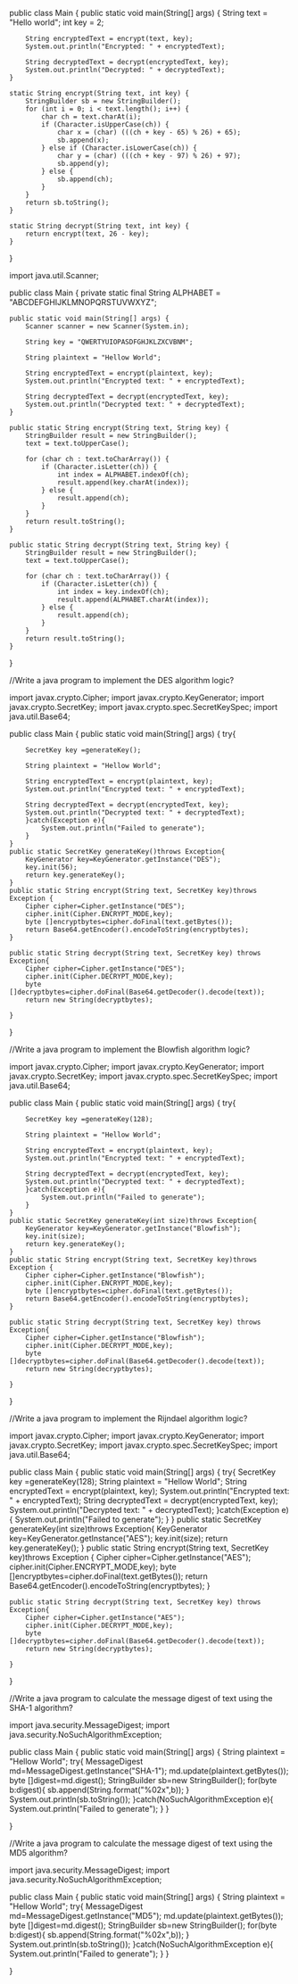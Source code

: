 public class Main
{
    public static void main(String[] args) {
        String text = "Hello world";
        int key = 2;

        String encryptedText = encrypt(text, key);
        System.out.println("Encrypted: " + encryptedText);

        String decryptedText = decrypt(encryptedText, key);
        System.out.println("Decrypted: " + decryptedText);
    }

    static String encrypt(String text, int key) {
        StringBuilder sb = new StringBuilder();
        for (int i = 0; i < text.length(); i++) {
            char ch = text.charAt(i);
            if (Character.isUpperCase(ch)) {
                char x = (char) (((ch + key - 65) % 26) + 65);
                sb.append(x);
            } else if (Character.isLowerCase(ch)) {
                char y = (char) (((ch + key - 97) % 26) + 97);
                sb.append(y);
            } else {
                sb.append(ch);
            }
        }
        return sb.toString();
    }

    static String decrypt(String text, int key) {
        return encrypt(text, 26 - key); 
    }
}

import java.util.Scanner;

public class Main {
    private static final String ALPHABET = "ABCDEFGHIJKLMNOPQRSTUVWXYZ";

    public static void main(String[] args) {
        Scanner scanner = new Scanner(System.in);

        String key = "QWERTYUIOPASDFGHJKLZXCVBNM";

        String plaintext = "Hellow World";

        String encryptedText = encrypt(plaintext, key);
        System.out.println("Encrypted text: " + encryptedText);

        String decryptedText = decrypt(encryptedText, key);
        System.out.println("Decrypted text: " + decryptedText);
    }

    public static String encrypt(String text, String key) {
        StringBuilder result = new StringBuilder();
        text = text.toUpperCase();

        for (char ch : text.toCharArray()) {
            if (Character.isLetter(ch)) {
                int index = ALPHABET.indexOf(ch);
                result.append(key.charAt(index));
            } else {
                result.append(ch); 
            }
        }
        return result.toString();
    }

    public static String decrypt(String text, String key) {
        StringBuilder result = new StringBuilder();
        text = text.toUpperCase();

        for (char ch : text.toCharArray()) {
            if (Character.isLetter(ch)) {
                int index = key.indexOf(ch);
                result.append(ALPHABET.charAt(index));
            } else {
                result.append(ch); 
            }
        }
        return result.toString();
    }

}


//Write a java program to implement the DES algorithm logic?

import javax.crypto.Cipher;
import javax.crypto.KeyGenerator;
import javax.crypto.SecretKey;
import javax.crypto.spec.SecretKeySpec;
import java.util.Base64;

public class Main {
    public static void main(String[] args) {
        try{
            
        SecretKey key =generateKey();

        String plaintext = "Hellow World";

        String encryptedText = encrypt(plaintext, key);
        System.out.println("Encrypted text: " + encryptedText);

        String decryptedText = decrypt(encryptedText, key);
        System.out.println("Decrypted text: " + decryptedText);
        }catch(Exception e){
            System.out.println("Failed to generate");
        }
    }
    public static SecretKey generateKey()throws Exception{
        KeyGenerator key=KeyGenerator.getInstance("DES");
        key.init(56);
        return key.generateKey();
    }
    public static String encrypt(String text, SecretKey key)throws Exception {
        Cipher cipher=Cipher.getInstance("DES");
        cipher.init(Cipher.ENCRYPT_MODE,key);
        byte []encryptbytes=cipher.doFinal(text.getBytes());
        return Base64.getEncoder().encodeToString(encryptbytes);
    }

    public static String decrypt(String text, SecretKey key) throws Exception{
        Cipher cipher=Cipher.getInstance("DES");
        cipher.init(Cipher.DECRYPT_MODE,key);
        byte []decryptbytes=cipher.doFinal(Base64.getDecoder().decode(text));
        return new String(decryptbytes);
        
    }
}



//Write a java program to implement the Blowfish algorithm logic?


import javax.crypto.Cipher;
import javax.crypto.KeyGenerator;
import javax.crypto.SecretKey;
import javax.crypto.spec.SecretKeySpec;
import java.util.Base64;

public class Main {
    public static void main(String[] args) {
        try{
            
        SecretKey key =generateKey(128);

        String plaintext = "Hellow World";

        String encryptedText = encrypt(plaintext, key);
        System.out.println("Encrypted text: " + encryptedText);

        String decryptedText = decrypt(encryptedText, key);
        System.out.println("Decrypted text: " + decryptedText);
        }catch(Exception e){
            System.out.println("Failed to generate");
        }
    }
    public static SecretKey generateKey(int size)throws Exception{
        KeyGenerator key=KeyGenerator.getInstance("Blowfish");
        key.init(size);
        return key.generateKey();
    }
    public static String encrypt(String text, SecretKey key)throws Exception {
        Cipher cipher=Cipher.getInstance("Blowfish");
        cipher.init(Cipher.ENCRYPT_MODE,key);
        byte []encryptbytes=cipher.doFinal(text.getBytes());
        return Base64.getEncoder().encodeToString(encryptbytes);
    }

    public static String decrypt(String text, SecretKey key) throws Exception{
        Cipher cipher=Cipher.getInstance("Blowfish");
        cipher.init(Cipher.DECRYPT_MODE,key);
        byte []decryptbytes=cipher.doFinal(Base64.getDecoder().decode(text));
        return new String(decryptbytes);
        
    }
}


//Write a java program to implement the Rijndael algorithm logic?

import javax.crypto.Cipher;
import javax.crypto.KeyGenerator;
import javax.crypto.SecretKey;
import javax.crypto.spec.SecretKeySpec;
import java.util.Base64;

public class Main {
    public static void main(String[] args) {
        try{
        SecretKey key =generateKey(128);
        String plaintext = "Hellow World";
        String encryptedText = encrypt(plaintext, key);
        System.out.println("Encrypted text: " + encryptedText);
        String decryptedText = decrypt(encryptedText, key);
        System.out.println("Decrypted text: " + decryptedText);
        }catch(Exception e){
            System.out.println("Failed to generate");
        }
    }
    public static SecretKey generateKey(int size)throws Exception{
        KeyGenerator key=KeyGenerator.getInstance("AES");
        key.init(size);
        return key.generateKey();
    }
    public static String encrypt(String text, SecretKey key)throws Exception {
        Cipher cipher=Cipher.getInstance("AES");
        cipher.init(Cipher.ENCRYPT_MODE,key);
        byte []encryptbytes=cipher.doFinal(text.getBytes());
        return Base64.getEncoder().encodeToString(encryptbytes);
    }

    public static String decrypt(String text, SecretKey key) throws Exception{
        Cipher cipher=Cipher.getInstance("AES");
        cipher.init(Cipher.DECRYPT_MODE,key);
        byte []decryptbytes=cipher.doFinal(Base64.getDecoder().decode(text));
        return new String(decryptbytes);
        
    }
}



//Write a java program to calculate the message digest of text using the SHA-1 algorithm?

import java.security.MessageDigest;
import java.security.NoSuchAlgorithmException;

public class Main {
    public static void main(String[] args) {
        String plaintext = "Hellow World";
        try{
            MessageDigest md=MessageDigest.getInstance("SHA-1");
            md.update(plaintext.getBytes());
            byte []digest=md.digest();
            StringBuilder sb=new StringBuilder();
            for(byte b:digest){
                sb.append(String.format("%02x",b));
            }
        System.out.println(sb.toString());
        }catch(NoSuchAlgorithmException e){
            System.out.println("Failed to generate");
        }
    }
    
}



//Write a java program to calculate the message digest of text using the MD5 algorithm?

import java.security.MessageDigest;
import java.security.NoSuchAlgorithmException;

public class Main {
    public static void main(String[] args) {
        String plaintext = "Hellow World";
        try{
            MessageDigest md=MessageDigest.getInstance("MD5");
            md.update(plaintext.getBytes());
            byte []digest=md.digest();
            StringBuilder sb=new StringBuilder();
            for(byte b:digest){
                sb.append(String.format("%02x",b));
            }
        System.out.println(sb.toString());
        }catch(NoSuchAlgorithmException e){
            System.out.println("Failed to generate");
        }
    }
    
}




